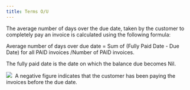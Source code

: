 ```yaml
---
title: Terms O/U
---
```



The average number of days over the due date, taken by the customer  to completely pay an invoice is calculated using the following formula:


Average number of days over due date = Sum of (Fully Paid Date - Due  Date) for all PAID invoices /Number of PAID invoices.


The fully paid date is the date on which the balance due becomes Nil.


![]({{site.mc_baseurl}}/img/note.gif)  A  negative figure indicates that the customer has been paying the invoices  before the due date.
